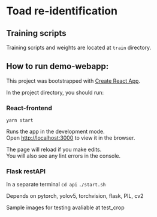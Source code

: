 # Toad re-identification


## Training scripts

Training scripts and weights are located at `train` directory.

## How to run demo-webapp:

This project was bootstrapped with [Create React App](https://github.com/facebook/create-react-app).

In the project directory, you should run:

### React-frontend

`yarn start`

Runs the app in the development mode.\
Open [http://localhost:3000](http://localhost:3000) to view it in the browser.

The page will reload if you make edits.\
You will also see any lint errors in the console.

### Flask restAPI

In a separate terminal
`cd api`
`./start.sh`

Depends on pytorch, yolov5, torchvision, flask, PIL, cv2

Sample images for testing avaliable at test_crop
